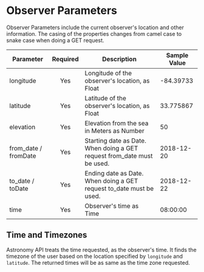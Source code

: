 # Observer Parameters

Observer Parameters include the current observer's location and other information. The casing of the properties changes from camel case to snake case when doing a GET request.

| **Parameter**         | **Required** | **Description**                                                          | Sample Value |
| --------------------- | :----------: | ------------------------------------------------------------------------ | ------------ |
| longitude             |      Yes     | Longitude of the observer's location, as Float                           | -84.39733    |
| latitude              |      Yes     | Latitude of the observer's location, as Float                            | 33.775867    |
| elevation             |      Yes     | Elevation from the sea in Meters as Number                               | 50           |
| from\_date / fromDate |      Yes     | Starting date as Date. When doing a GET request from\_date must be used. | 2018-12-20   |
| to\_date / toDate     |      Yes     | Ending date as Date. When doing a GET request to\_date must be used.     | 2018-12-22   |
| time                  |      Yes     | Observer's time as Time                                                  | 08:00:00     |

## Time and Timezones

Astronomy API treats the time requested, as the observer's time. It finds the timezone of the user based on the location specified by `longitude` and `latitude`. The returned times will be as same as the time zone requested.
